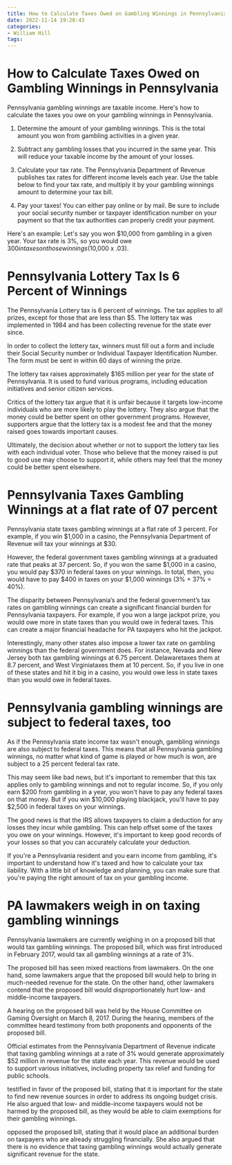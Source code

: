 ```yaml
---
title: How to Calculate Taxes Owed on Gambling Winnings in Pennsylvania 
date: 2022-11-14 19:28:43
categories:
- William Hill
tags:
---
```



#  How to Calculate Taxes Owed on Gambling Winnings in Pennsylvania 

Pennsylvania gambling winnings are taxable income. Here's how to calculate the taxes you owe on your gambling winnings in Pennsylvania.

1. Determine the amount of your gambling winnings. This is the total amount you won from gambling activities in a given year.

2. Subtract any gambling losses that you incurred in the same year. This will reduce your taxable income by the amount of your losses.

3. Calculate your tax rate. The Pennsylvania Department of Revenue publishes tax rates for different income levels each year. Use the table below to find your tax rate, and multiply it by your gambling winnings amount to determine your tax bill.

4. Pay your taxes! You can either pay online or by mail. Be sure to include your social security number or taxpayer identification number on your payment so that the tax authorities can properly credit your payment.

Here's an example: Let's say you won $10,000 from gambling in a given year. Your tax rate is 3%, so you would owe $300 in taxes on those winnings ($10,000 x .03).

#  Pennsylvania Lottery Tax Is 6 Percent of Winnings 

The Pennsylvania Lottery tax is 6 percent of winnings. The tax applies to all prizes, except for those that are less than $5. The lottery tax was implemented in 1984 and has been collecting revenue for the state ever since.

In order to collect the lottery tax, winners must fill out a form and include their Social Security number or Individual Taxpayer Identification Number. The form must be sent in within 60 days of winning the prize. 

The lottery tax raises approximately $165 million per year for the state of Pennsylvania. It is used to fund various programs, including education initiatives and senior citizen services. 

Critics of the lottery tax argue that it is unfair because it targets low-income individuals who are more likely to play the lottery. They also argue that the money could be better spent on other government programs. However, supporters argue that the lottery tax is a modest fee and that the money raised goes towards important causes. 

Ultimately, the decision about whether or not to support the lottery tax lies with each individual voter. Those who believe that the money raised is put to good use may choose to support it, while others may feel that the money could be better spent elsewhere.

#  Pennsylvania Taxes Gambling Winnings at a flat rate of 07 percent 

Pennsylvania state taxes gambling winnings at a flat rate of 3 percent. For example, if you win $1,000 in a casino, the Pennsylvania Department of Revenue will tax your winnings at $30.

However, the federal government taxes gambling winnings at a graduated rate that peaks at 37 percent. So, if you won the same $1,000 in a casino, you would pay $370 in federal taxes on your winnings. In total, then, you would have to pay $400 in taxes on your $1,000 winnings (3% + 37% = 40%).

The disparity between Pennsylvania’s and the federal government’s tax rates on gambling winnings can create a significant financial burden for Pennsylvania taxpayers. For example, if you won a large jackpot prize, you would owe more in state taxes than you would owe in federal taxes. This can create a major financial headache for PA taxpayers who hit the jackpot.

Interestingly, many other states also impose a lower tax rate on gambling winnings than the federal government does. For instance, Nevada and New Jersey both tax gambling winnings at 6.75 percent. Delawaretaxes them at 8.7 percent, and West Virginiataxes them at 10 percent. So, if you live in one of these states and hit it big in a casino, you would owe less in state taxes than you would owe in federal taxes.

#  Pennsylvania gambling winnings are subject to federal taxes, too 

As if the Pennsylvania state income tax wasn't enough, gambling winnings are also subject to federal taxes. This means that all Pennsylvania gambling winnings, no matter what kind of game is played or how much is won, are subject to a 25 percent federal tax rate.

This may seem like bad news, but it's important to remember that this tax applies only to gambling winnings and not to regular income. So, if you only earn $200 from gambling in a year, you won't have to pay any federal taxes on that money. But if you win $10,000 playing blackjack, you'll have to pay $2,500 in federal taxes on your winnings.

The good news is that the IRS allows taxpayers to claim a deduction for any losses they incur while gambling. This can help offset some of the taxes you owe on your winnings. However, it's important to keep good records of your losses so that you can accurately calculate your deduction.

If you're a Pennsylvania resident and you earn income from gambling, it's important to understand how it's taxed and how to calculate your tax liability. With a little bit of knowledge and planning, you can make sure that you're paying the right amount of tax on your gambling income.

#  PA lawmakers weigh in on taxing gambling winnings

Pennsylvania lawmakers are currently weighing in on a proposed bill that would tax gambling winnings. The proposed bill, which was first introduced in February 2017, would tax all gambling winnings at a rate of 3%.

The proposed bill has seen mixed reactions from lawmakers. On the one hand, some lawmakers argue that the proposed bill would help to bring in much-needed revenue for the state. On the other hand, other lawmakers contend that the proposed bill would disproportionately hurt low- and middle-income taxpayers.

A hearing on the proposed bill was held by the House Committee on Gaming Oversight on March 8, 2017. During the hearing, members of the committee heard testimony from both proponents and opponents of the proposed bill.

Official estimates from the Pennsylvania Department of Revenue indicate that taxing gambling winnings at a rate of 3% would generate approximately $52 million in revenue for the state each year. This revenue would be used to support various initiatives, including property tax relief and funding for public schools.

 testified in favor of the proposed bill, stating that it is important for the state to find new revenue sources in order to address its ongoing budget crisis. He also argued that low- and middle-income taxpayers would not be harmed by the proposed bill, as they would be able to claim exemptions for their gambling winnings.

opposed the proposed bill, stating that it would place an additional burden on taxpayers who are already struggling financially. She also argued that there is no evidence that taxing gambling winnings would actually generate significant revenue for the state.